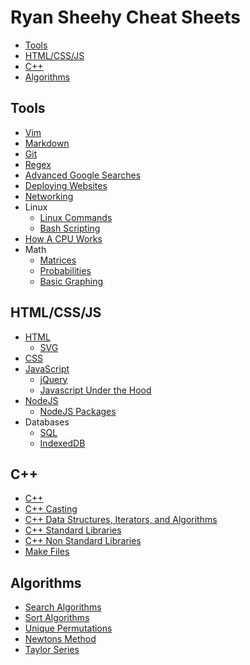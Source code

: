 # Ryan Sheehy Cheat Sheets
<!-- TOC -->

- [Tools](#tools)
- [HTML/CSS/JS](#htmlcssjs)
- [C++](#c)
- [Algorithms](#algorithms)

<!-- /TOC -->

## Tools
- [Vim](./Tools/vim.md)
- [Markdown](./Tools/markdown.md)
- [Git](./Tools/git.md)
- [Regex](./Tools/regex.md)
- [Advanced Google Searches](./Tools/advanced_google_searches.md)
- [Deploying Websites](./Tools/deploying_websites.md)
- [Networking](./Tools/networking.md)
- Linux
    - [Linux Commands](./Tools/Linux/linux_commands.md)
    - [Bash Scripting](./Tools/Linux/bash_scripting.md)
- [How A CPU Works](./Tools/How_A_CPU_Works/how_a_cpu_works.md)
- Math
    - [Matrices](./Tools/Math/matrices.md)
    - [Probabilities](./Tools/Math/Probability/probability.md)
    - [Basic Graphing](./Tools/Math/basic_graphing.md)

## HTML/CSS/JS
- [HTML](./HTML_CSS_JS/html.md)
    - [SVG](./HTML_CSS_JS/svgs.md)
- [CSS](./HTML_CSS_JS/css.md)
- [JavaScript](./HTML_CSS_JS/javascript.md)
    - [jQuery](./HTML_CSS_JS/jquery.md)
    - [Javascript Under the Hood](./HTML_CSS_JS/javascript_under_the_hood.md)
- [NodeJS](./HTML_CSS_JS/nodejs.md)
    - [NodeJS Packages](./HTML_CSS_JS/nodejs_packages.md)
- Databases
    - [SQL](./HTML_CSS_JS/sql.md)
    - [IndexedDB](./HTML_CSS_JS/indexedDB.md)

## C++
- [C++](./C++/cpp.md)
- [C++ Casting](./C++/cpp_casting.md)
- [C++ Data Structures, Iterators, and Algorithms](./C++/cpp_data_structures_iterators_and_algorithms.md)
- [C++ Standard Libraries](./C++/cpp_standard_libraries.md)
- [C++ Non Standard Libraries](./C++/cpp_non_standard_libraries.md)
- [Make Files](./C++/make_files.md)

## Algorithms
- [Search Algorithms](./Algorithms/search_algorithms.md)
- [Sort Algorithms](./Algorithms/sort_algorithms.md)
- [Unique Permutations](./Algorithms/unique_permutations.md)
- [Newtons Method](./Algorithms/Newtons_Method/newtons_method.md)
- [Taylor Series](./Algorithms/Taylor_Series/taylor_series.md)